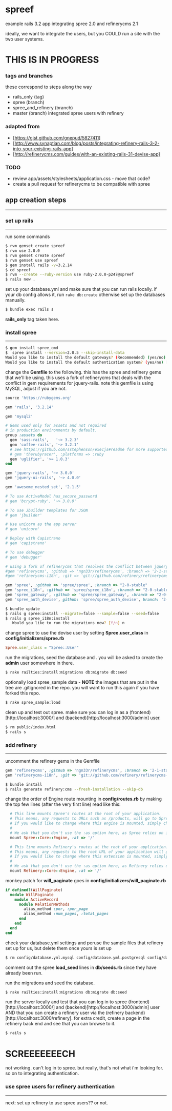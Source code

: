 spreef
======

example rails 3.2 app integrating spree 2.0 and refinerycms 2.1

ideally, we want to integrate the users, but you COULD run a site with the two user systems.

# THIS IS IN PROGRESS

### tags and branches
these correspond to steps along the way
* rails_only (tag)
* spree (branch)
* spree_and_refinery (branch)
* master (branch) integrated spree users with refinery

### adapted from
* [https://gist.github.com/gnepud/5827411]
* [http://www.synaptian.com/blog/posts/integrating-refinery-rails-3-2-into-your-existing-rails-app]
* [http://refinerycms.com/guides/with-an-existing-rails-31-devise-app]

### TODO
* review app/assets/stylesheets/application.css - move that code?
* create a pull request for refinerycms to be compatible with spree

## app creation steps


- - -
### set up rails
- - -

run some commands
```sh
$ rvm gemset create spreef
$ rvm use 2.0.0
$ rvm gemset create spreef
$ rvm gemset use spreef
$ gem install rails -v=3.2.14
$ cd spreef
$ rvm --create --ruby-version use ruby-2.0.0-p247@spreef
$ rails new .
```

set up your database.yml and make sure that you can run rails locally. if your db config allows it, run ```rake db:create``` otherwise set up the databases manually.

```sh
$ bundle exec rails s
```

__rails_only__ tag taken here.


### install spree
- - -

```sh
$ gem install spree_cmd
$  spree install --version=2.0.5 --skip-install-data
Would you like to install the default gateways? (Recommended) (yes/no) [yes] yes
Would you like to install the default authentication system? (yes/no) [yes] yes
```

change the __Gemfile__ to the following. this has the spree and refinery gems that we'll be using. this uses a fork of refinerycms that deals with the conflict in gem requirements for jquery-rails. note this gemfile is using MySQL, adjust if
you are not.

```ruby
source 'https://rubygems.org'

gem 'rails', '3.2.14'

gem 'mysql2'

# Gems used only for assets and not required
# in production environments by default.
group :assets do
  gem 'sass-rails',   '~> 3.2.3'
  gem 'coffee-rails', '~> 3.2.1'
  # See https://github.com/sstephenson/execjs#readme for more supported runtimes
  # gem 'therubyracer', :platforms => :ruby
  gem 'uglifier', '>= 1.0.3'
end

gem 'jquery-rails', '~> 3.0.0'
gem 'jquery-ui-rails', '~> 4.0.0'

gem 'awesome_nested_set', '2.1.5'

# To use ActiveModel has_secure_password
# gem 'bcrypt-ruby', '~> 3.0.0'

# To use Jbuilder templates for JSON
# gem 'jbuilder'

# Use unicorn as the app server
# gem 'unicorn'

# Deploy with Capistrano
# gem 'capistrano'

# To use debugger
# gem 'debugger'

# using a fork of refinerycms that resolves the conflict between jquery-rails in refinery and spree
#gem 'refinerycms', :github => 'ngn33r/refinerycms', :branch => '2-1-stable'
#gem 'refinerycms-i18n', :git => 'git://github.com/refinery/refinerycms-i18n.git', :branch => '2-1-stable'

gem 'spree', :github => 'spree/spree', :branch => "2-0-stable"
gem 'spree_i18n', :github => 'spree/spree_i18n', :branch => "2-0-stable"
gem 'spree_gateway', :github => 'spree/spree_gateway', :branch => "2-0-stable"
gem 'spree_auth_devise', github: 'spree/spree_auth_devise', branch: '2-0-stable'
```

```sh
$ bundle update
$ rails g spree:install --migrate=false --sample=false --seed=false
$ rails g spree_i18n:install
   Would you like to run the migrations now? [Y/n] n
```

change spree to use the devise user by setting __Spree.user_class__ in __config/initializers/spree.rb__
```ruby
Spree.user_class = "Spree::User"
```

run the migrations, seed the database and . you will be asked to create the __admin__ user somewhere in there.
```sh
$ rake railties:install:migrations db:migrate db:seed
```

optionally load spree_sample data - __NOTE__ the images that are put in the tree are .gitignored in the repo. you will want to run this again if you have forked this repo.
```sh
$ rake spree_sample:load
```

clean up and test out spree. make sure you can log in as a (frontend)[http://localhost:3000/] and (backend)[http://localhost:3000/admin] user.
```sh
$ rm public/index.html
$ rails s
```

### add refinery
- - -

uncomment the refinery gems in the Gemfile
```ruby
gem 'refinerycms', :github => 'ngn33r/refinerycms', :branch => '2-1-stable'
gem 'refinerycms-i18n', :git => 'git://github.com/refinery/refinerycms-i18n.git', :branch => '2-1-stable'
```

```sh
$ bundle install
$ rails generate refinery:cms --fresh-installation --skip-db
```

change the order of Engine route mounting in __config/routes.rb__ by making the top few lines (after the very first line) read like this:
```ruby
  # This line mounts Spree's routes at the root of your application.
  # This means, any requests to URLs such as /products, will go to Spree::ProductsController.
  # If you would like to change where this engine is mounted, simply change the :at option to something different.
  #
  # We ask that you don't use the :as option here, as Spree relies on it being the default of "spree"
  mount Spree::Core::Engine, :at => '/'

  # This line mounts Refinery's routes at the root of your application.
  # This means, any requests to the root URL of your application will go to Refinery::PagesController#home.
  # If you would like to change where this extension is mounted, simply change the :at option to something different.
  #
  # We ask that you don't use the :as option here, as Refinery relies on it being the default of "refinery"
  mount Refinery::Core::Engine, :at => '/'
```

monkey patch for __will_paginate__ goes in __config/initializers/will_paginate.rb__
```ruby
if defined?(WillPaginate)
  module WillPaginate
    module ActiveRecord
      module RelationMethods
        alias_method :per, :per_page
        alias_method :num_pages, :total_pages
      end
    end
  end
end
```

check your database.yml settings and peruse the sample files that refinery set up for us, but delete them once yours is set up
```sh
$ rm config/database.yml.mysql config/database.yml.postgresql config/database.yml.sqlite3
```

comment out the spree __load_seed__ lines in __db/seeds.rb__ since they have already been run.

run the migrations and seed the database.
```sh
$ rake railties:install:migrations db:migrate db:seed
```

run the server locally and test that you can log in to spree (frontend)[http://localhost:3000/] and (backend)[http://localhost:3000/admin] user AND that you can create a refinery user via the (refinery backend)[http://localhost:3000/refinery]. for extra credit, create a page in the refinery back end and see that you can browse to it.
```sh
$ rails s
```

# SCREEEEEEECH
not working. can't log in to spree. but really, that's not what i'm looking for. so on to integrating authentication.

### use spree users for refinery authentication
- - -


next: set up refinery to use spree users?? or not.




